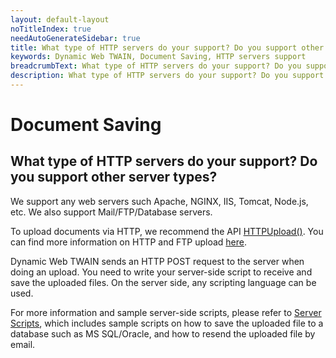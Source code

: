```yaml
---
layout: default-layout
noTitleIndex: true
needAutoGenerateSidebar: true
title: What type of HTTP servers do your support? Do you support other server types?
keywords: Dynamic Web TWAIN, Document Saving, HTTP servers support
breadcrumbText: What type of HTTP servers do your support? Do you support other server types?
description: What type of HTTP servers do your support? Do you support other server types?
---
```


# Document Saving

## What type of HTTP servers do your support? Do you support other server types?

We support any web servers such Apache, NGINX, IIS, Tomcat, Node.js, etc. We also support Mail/FTP/Database servers.

To upload documents via HTTP, we recommend the API <a href="https://www.dynamsoft.com/web-twain/docs-archive/v17.2.1/info/api/WebTwain_IO.html#httpupload" target="_blank">HTTPUpload()</a>. You can find more information on HTTP and FTP upload <a href="https://www.dynamsoft.com/web-twain/docs-archive/v17.2.1/indepth/features/output.html#upload" target="_blank">here</a>.

Dynamic Web TWAIN sends an HTTP POST request to the server when doing an upload. You need to write your server-side script to receive and save the uploaded files. On the server side, any scripting language can be used.

For more information and sample server-side scripts, please refer to <a href="https://www.dynamsoft.com/web-twain/docs-archive/v17.2.1/indepth/development/Server-script.html" target="_blank">Server Scripts</a>, which includes sample scripts on how to save the uploaded file to a database such as MS SQL/Oracle, and how to resend the uploaded file by email.
